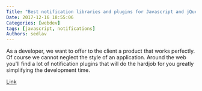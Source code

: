 ```yaml
---
Title: "Best notification libraries and plugins for Javascript and jQuery"
Date: 2017-12-16 18:55:06
Categories: [webdev]
tags: [javascript, notifications]
Authors: sedlav
---
```


As a developer, we want to offer to the client a product that works perfectly. Of course we cannot neglect the style of an application. Around the web you'll find a lot of notification plugins that will do the hardjob for you greatly simplifying the development time.

[Link](https://ourcodeworld.com/articles/read/52/top-10-best-notification-libraries-and-plugins-for-javascript-and-jquery)
